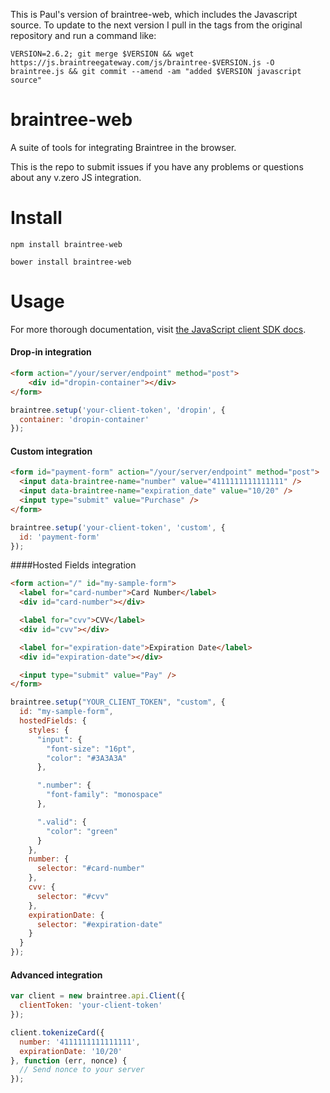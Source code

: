 This is Paul's version of braintree-web, which includes the Javascript
source.  To update to the next version I pull in the tags from the
original repository and run a command like:

```
VERSION=2.6.2; git merge $VERSION && wget https://js.braintreegateway.com/js/braintree-$VERSION.js -O braintree.js && git commit --amend -am "added $VERSION javascript source"
```

braintree-web
=================

A suite of tools for integrating Braintree in the browser.

This is the repo to submit issues if you have any problems or questions about any v.zero JS integration.

Install
=======

```
npm install braintree-web
```

```
bower install braintree-web
```

Usage
=====

For more thorough documentation, visit [the JavaScript client SDK docs](https://developers.braintreepayments.com/guides/client-sdk/javascript/v2).

#### Drop-in integration

```html
<form action="/your/server/endpoint" method="post">
    <div id="dropin-container"></div>
</form>
```

```javascript
braintree.setup('your-client-token', 'dropin', {
  container: 'dropin-container'
});
```

#### Custom integration

```html
<form id="payment-form" action="/your/server/endpoint" method="post">
  <input data-braintree-name="number" value="4111111111111111" />
  <input data-braintree-name="expiration_date" value="10/20" />
  <input type="submit" value="Purchase" />
</form>
```

```javascript
braintree.setup('your-client-token', 'custom', {
  id: 'payment-form'
});
```

####Hosted Fields integration

```html
<form action="/" id="my-sample-form">
  <label for="card-number">Card Number</label>
  <div id="card-number"></div>

  <label for="cvv">CVV</label>
  <div id="cvv"></div>

  <label for="expiration-date">Expiration Date</label>
  <div id="expiration-date"></div>

  <input type="submit" value="Pay" />
</form>
```

```javascript
braintree.setup("YOUR_CLIENT_TOKEN", "custom", {
  id: "my-sample-form",
  hostedFields: {
    styles: {
      "input": {
        "font-size": "16pt",
        "color": "#3A3A3A"
      },

      ".number": {
        "font-family": "monospace"
      },

      ".valid": {
        "color": "green"
      }
    },
    number: {
      selector: "#card-number"
    },
    cvv: {
      selector: "#cvv"
    },
    expirationDate: {
      selector: "#expiration-date"
    }
  }
});
```

#### Advanced integration

```javascript
var client = new braintree.api.Client({
  clientToken: 'your-client-token'
});

client.tokenizeCard({
  number: '4111111111111111',
  expirationDate: '10/20'
}, function (err, nonce) {
  // Send nonce to your server
});
```

